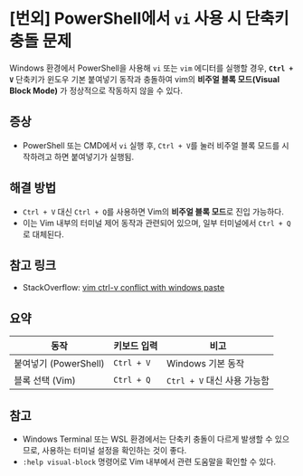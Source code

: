 # \[번외] PowerShell에서 `vi` 사용 시 단축키 충돌 문제

Windows 환경에서 PowerShell을 사용해 `vi` 또는 `vim` 에디터를 실행할 경우, **`Ctrl + V`** 단축키가 윈도우 기본 붙여넣기 동작과 충돌하여 vim의 **비주얼 블록 모드(Visual Block Mode)** 가 정상적으로 작동하지 않을 수 있다.


## 증상

* PowerShell 또는 CMD에서 `vi` 실행 후,
  `Ctrl + V`를 눌러 비주얼 블록 모드를 시작하려고 하면 붙여넣기가 실행됨.


## 해결 방법

* `Ctrl + V` 대신 `Ctrl + Q`를 사용하면 Vim의 **비주얼 블록 모드**로 진입 가능하다.
* 이는 Vim 내부의 터미널 제어 동작과 관련되어 있으며, 일부 터미널에서 `Ctrl + Q`로 대체된다.


## 참고 링크

* StackOverflow: [vim ctrl-v conflict with windows paste](https://stackoverflow.com/questions/426896/vim-ctrl-v-conflict-with-windows-paste)


## 요약

| 동작                | 키보드 입력     | 비고                   |
| ----------------- | ---------- | -------------------- |
| 붙여넣기 (PowerShell) | `Ctrl + V` | Windows 기본 동작        |
| 블록 선택 (Vim)       | `Ctrl + Q` | `Ctrl + V` 대신 사용 가능함 |


## 참고

* Windows Terminal 또는 WSL 환경에서는 단축키 충돌이 다르게 발생할 수 있으므로, 사용하는 터미널 설정을 확인하는 것이 좋다.
* `:help visual-block` 명령어로 Vim 내부에서 관련 도움말을 확인할 수 있다.